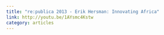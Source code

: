```yaml
---
title: "re:publica 2013 - Erik Hersman: Innovating Africa"
link: http://youtu.be/1AYsmc4Kstw
category: articles
---
```

